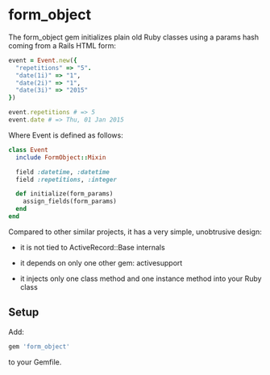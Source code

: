 # form_object

The form_object gem initializes plain old Ruby classes using a params
hash coming from a Rails HTML form:

```ruby
event = Event.new({
  "repetitions" => "5".
  "date(1i)" => "1",
  "date(2i)" => "1",
  "date(3i)" => "2015"
})

event.repetitions # => 5
event.date # => Thu, 01 Jan 2015
```

Where Event is defined as follows:

```ruby
class Event
  include FormObject::Mixin

  field :datetime, :datetime
  field :repetitions, :integer

  def initialize(form_params)
    assign_fields(form_params)
  end
end
```

Compared to other similar projects, it has a very simple, unobtrusive
design:

  * it is not tied to ActiveRecord::Base internals
 
  * it depends on only one other gem: activesupport

  * it injects only one class method and one instance method into your
    Ruby class

## Setup

Add:

```ruby
gem 'form_object'
```

to your Gemfile.